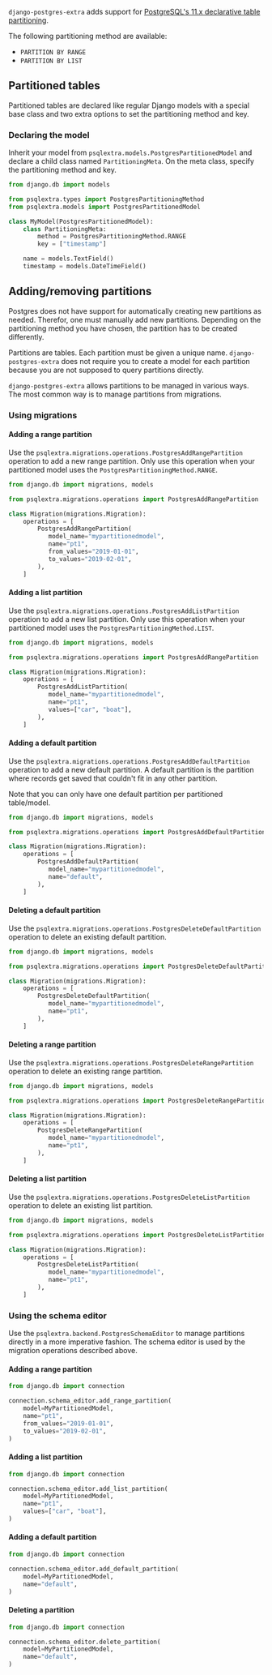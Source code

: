 `django-postgres-extra` adds support for [PostgreSQL's 11.x declarative table partitioning](https://www.postgresql.org/docs/current/ddl-partitioning.html#DDL-PARTITIONING-DECLARATIVE).

The following partitioning method are available:

* `PARTITION BY RANGE`
* `PARTITION BY LIST`

## Partitioned tables
Partitioned tables are declared like regular Django models with a special base class and two extra options to set the partitioning method and key.

### Declaring the model
Inherit your model from `psqlextra.models.PostgresPartitionedModel` and declare a child class named `PartitioningMeta`. On the meta class, specify the partitioning method and key.


```python
from django.db import models

from psqlextra.types import PostgresPartitioningMethod
from psqlextra.models import PostgresPartitionedModel

class MyModel(PostgresPartitionedModel):
    class PartitioningMeta:
        method = PostgresPartitioningMethod.RANGE
        key = ["timestamp"]

    name = models.TextField()
    timestamp = models.DateTimeField() 
```

## Adding/removing partitions
Postgres does not have support for automatically creating new partitions as needed. Therefor, one must manually add new partitions. Depending on the partitioning method you have chosen, the partition has to be created differently.

Partitions are tables. Each partition must be given a unique name. `django-postgres-extra` does not require you to create a model for each partition because you are not supposed to query partitions directly.

`django-postgres-extra` allows partitions to be managed in various ways. The most common way is to manage partitions from migrations.

### Using migrations
#### Adding a range partition
Use the `psqlextra.migrations.operations.PostgresAddRangePartition` operation to add a new range partition. Only use this operation when your partitioned model uses the `PostgresPartitioningMethod.RANGE`.

```python
from django.db import migrations, models

from psqlextra.migrations.operations import PostgresAddRangePartition

class Migration(migrations.Migration):
    operations = [
        PostgresAddRangePartition(
           model_name="mypartitionedmodel",
           name="pt1",
           from_values="2019-01-01",
           to_values="2019-02-01",
        ),
    ]
```

#### Adding a list partition
Use the `psqlextra.migrations.operations.PostgresAddListPartition` operation to add a new list partition. Only use this operation when your partitioned model uses the `PostgresPartitioningMethod.LIST`.

```python
from django.db import migrations, models

from psqlextra.migrations.operations import PostgresAddRangePartition

class Migration(migrations.Migration):
    operations = [
        PostgresAddListPartition(
           model_name="mypartitionedmodel",
           name="pt1",
           values=["car", "boat"],
        ),
    ]
```

#### Adding a default partition
Use the `psqlextra.migrations.operations.PostgresAddDefaultPartition` operation to add a new default partition. A default partition is the partition where records get saved that couldn't fit in any other partition.

Note that you can only have one default partition per partitioned table/model.

```python
from django.db import migrations, models

from psqlextra.migrations.operations import PostgresAddDefaultPartition

class Migration(migrations.Migration):
    operations = [
        PostgresAddDefaultPartition(
           model_name="mypartitionedmodel",
           name="default",
        ),
    ]
```

#### Deleting a default partition
Use the `psqlextra.migrations.operations.PostgresDeleteDefaultPartition` operation to delete an existing default partition.

```python
from django.db import migrations, models

from psqlextra.migrations.operations import PostgresDeleteDefaultPartition

class Migration(migrations.Migration):
    operations = [
        PostgresDeleteDefaultPartition(
           model_name="mypartitionedmodel",
           name="pt1",
        ),
    ]
```

#### Deleting a range partition
Use the `psqlextra.migrations.operations.PostgresDeleteRangePartition` operation to delete an existing range partition.

```python
from django.db import migrations, models

from psqlextra.migrations.operations import PostgresDeleteRangePartition

class Migration(migrations.Migration):
    operations = [
        PostgresDeleteRangePartition(
           model_name="mypartitionedmodel",
           name="pt1",
        ),
    ]
```

#### Deleting a list partition
Use the `psqlextra.migrations.operations.PostgresDeleteListPartition` operation to delete an existing list partition.

```python
from django.db import migrations, models

from psqlextra.migrations.operations import PostgresDeleteListPartition

class Migration(migrations.Migration):
    operations = [
        PostgresDeleteListPartition(
           model_name="mypartitionedmodel",
           name="pt1",
        ),
    ]
```

### Using the schema editor
Use the `psqlextra.backend.PostgresSchemaEditor` to manage partitions directly in a more imperative fashion. The schema editor is used by the migration operations described above.

#### Adding a range partition
```python
from django.db import connection

connection.schema_editor.add_range_partition(
    model=MyPartitionedModel,
    name="pt1",
    from_values="2019-01-01",
    to_values="2019-02-01",
)
```

#### Adding a list partition
```python
from django.db import connection

connection.schema_editor.add_list_partition(
    model=MyPartitionedModel,
    name="pt1",
    values=["car", "boat"],
)
```

#### Adding a default partition
```python
from django.db import connection

connection.schema_editor.add_default_partition(
    model=MyPartitionedModel,
    name="default",
)
```

#### Deleting a partition
```python
from django.db import connection

connection.schema_editor.delete_partition(
    model=MyPartitionedModel,
    name="default",
)
```

